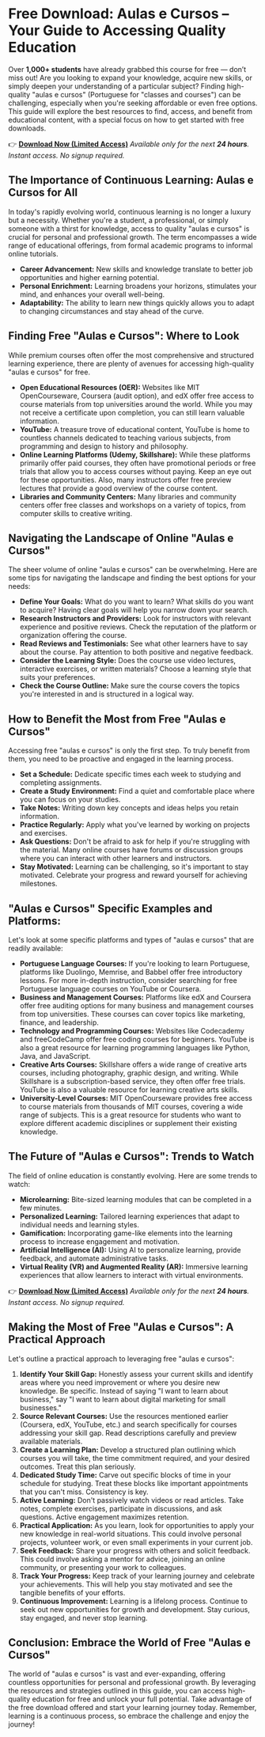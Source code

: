# Free Download: Aulas e Cursos – Your Guide to Accessing Quality Education

Over **1,000+ students** have already grabbed this course for free — don’t miss out! Are you looking to expand your knowledge, acquire new skills, or simply deepen your understanding of a particular subject? Finding high-quality "aulas e cursos" (Portuguese for "classes and courses") can be challenging, especially when you're seeking affordable or even free options. This guide will explore the best resources to find, access, and benefit from educational content, with a special focus on how to get started with free downloads.

👉 [**Download Now (Limited Access)**](https://udemywork.com/aulas-e-cursos)
_Available only for the next **24 hours**. Instant access. No signup required._

## The Importance of Continuous Learning: Aulas e Cursos for All

In today's rapidly evolving world, continuous learning is no longer a luxury but a necessity. Whether you're a student, a professional, or simply someone with a thirst for knowledge, access to quality "aulas e cursos" is crucial for personal and professional growth. The term encompasses a wide range of educational offerings, from formal academic programs to informal online tutorials.

*   **Career Advancement:** New skills and knowledge translate to better job opportunities and higher earning potential.
*   **Personal Enrichment:** Learning broadens your horizons, stimulates your mind, and enhances your overall well-being.
*   **Adaptability:** The ability to learn new things quickly allows you to adapt to changing circumstances and stay ahead of the curve.

## Finding Free "Aulas e Cursos": Where to Look

While premium courses often offer the most comprehensive and structured learning experience, there are plenty of avenues for accessing high-quality "aulas e cursos" for free.

*   **Open Educational Resources (OER):** Websites like MIT OpenCourseware, Coursera (audit option), and edX offer free access to course materials from top universities around the world. While you may not receive a certificate upon completion, you can still learn valuable information.
*   **YouTube:** A treasure trove of educational content, YouTube is home to countless channels dedicated to teaching various subjects, from programming and design to history and philosophy.
*   **Online Learning Platforms (Udemy, Skillshare):** While these platforms primarily offer paid courses, they often have promotional periods or free trials that allow you to access courses without paying. Keep an eye out for these opportunities. Also, many instructors offer free preview lectures that provide a good overview of the course content.
*   **Libraries and Community Centers:** Many libraries and community centers offer free classes and workshops on a variety of topics, from computer skills to creative writing.

## Navigating the Landscape of Online "Aulas e Cursos"

The sheer volume of online "aulas e cursos" can be overwhelming. Here are some tips for navigating the landscape and finding the best options for your needs:

*   **Define Your Goals:** What do you want to learn? What skills do you want to acquire? Having clear goals will help you narrow down your search.
*   **Research Instructors and Providers:** Look for instructors with relevant experience and positive reviews. Check the reputation of the platform or organization offering the course.
*   **Read Reviews and Testimonials:** See what other learners have to say about the course. Pay attention to both positive and negative feedback.
*   **Consider the Learning Style:** Does the course use video lectures, interactive exercises, or written materials? Choose a learning style that suits your preferences.
*   **Check the Course Outline:** Make sure the course covers the topics you're interested in and is structured in a logical way.

## How to Benefit the Most from Free "Aulas e Cursos"

Accessing free "aulas e cursos" is only the first step. To truly benefit from them, you need to be proactive and engaged in the learning process.

*   **Set a Schedule:** Dedicate specific times each week to studying and completing assignments.
*   **Create a Study Environment:** Find a quiet and comfortable place where you can focus on your studies.
*   **Take Notes:** Writing down key concepts and ideas helps you retain information.
*   **Practice Regularly:** Apply what you've learned by working on projects and exercises.
*   **Ask Questions:** Don't be afraid to ask for help if you're struggling with the material. Many online courses have forums or discussion groups where you can interact with other learners and instructors.
*   **Stay Motivated:** Learning can be challenging, so it's important to stay motivated. Celebrate your progress and reward yourself for achieving milestones.

## "Aulas e Cursos" Specific Examples and Platforms:

Let's look at some specific platforms and types of "aulas e cursos" that are readily available:

*   **Portuguese Language Courses:** If you're looking to learn Portuguese, platforms like Duolingo, Memrise, and Babbel offer free introductory lessons. For more in-depth instruction, consider searching for free Portuguese language courses on YouTube or Coursera.
*   **Business and Management Courses:** Platforms like edX and Coursera offer free auditing options for many business and management courses from top universities. These courses can cover topics like marketing, finance, and leadership.
*   **Technology and Programming Courses:** Websites like Codecademy and freeCodeCamp offer free coding courses for beginners. YouTube is also a great resource for learning programming languages like Python, Java, and JavaScript.
*   **Creative Arts Courses:** Skillshare offers a wide range of creative arts courses, including photography, graphic design, and writing. While Skillshare is a subscription-based service, they often offer free trials. YouTube is also a valuable resource for learning creative arts skills.
*   **University-Level Courses:** MIT OpenCourseware provides free access to course materials from thousands of MIT courses, covering a wide range of subjects. This is a great resource for students who want to explore different academic disciplines or supplement their existing knowledge.

## The Future of "Aulas e Cursos": Trends to Watch

The field of online education is constantly evolving. Here are some trends to watch:

*   **Microlearning:** Bite-sized learning modules that can be completed in a few minutes.
*   **Personalized Learning:** Tailored learning experiences that adapt to individual needs and learning styles.
*   **Gamification:** Incorporating game-like elements into the learning process to increase engagement and motivation.
*   **Artificial Intelligence (AI):** Using AI to personalize learning, provide feedback, and automate administrative tasks.
*   **Virtual Reality (VR) and Augmented Reality (AR):** Immersive learning experiences that allow learners to interact with virtual environments.

👉 [**Download Now (Limited Access)**](https://udemywork.com/aulas-e-cursos)
_Available only for the next **24 hours**. Instant access. No signup required._

## Making the Most of Free "Aulas e Cursos": A Practical Approach

Let's outline a practical approach to leveraging free "aulas e cursos":

1.  **Identify Your Skill Gap:** Honestly assess your current skills and identify areas where you need improvement or where you desire new knowledge. Be specific. Instead of saying "I want to learn about business," say "I want to learn about digital marketing for small businesses."
2.  **Source Relevant Courses:** Use the resources mentioned earlier (Coursera, edX, YouTube, etc.) and search specifically for courses addressing your skill gap. Read descriptions carefully and preview available materials.
3.  **Create a Learning Plan:** Develop a structured plan outlining which courses you will take, the time commitment required, and your desired outcomes. Treat this plan seriously.
4.  **Dedicated Study Time:** Carve out specific blocks of time in your schedule for studying. Treat these blocks like important appointments that you can't miss. Consistency is key.
5.  **Active Learning:** Don't passively watch videos or read articles. Take notes, complete exercises, participate in discussions, and ask questions. Active engagement maximizes retention.
6.  **Practical Application:** As you learn, look for opportunities to apply your new knowledge in real-world situations. This could involve personal projects, volunteer work, or even small experiments in your current job.
7.  **Seek Feedback:** Share your progress with others and solicit feedback. This could involve asking a mentor for advice, joining an online community, or presenting your work to colleagues.
8.  **Track Your Progress:** Keep track of your learning journey and celebrate your achievements. This will help you stay motivated and see the tangible benefits of your efforts.
9.  **Continuous Improvement:** Learning is a lifelong process. Continue to seek out new opportunities for growth and development. Stay curious, stay engaged, and never stop learning.

## Conclusion: Embrace the World of Free "Aulas e Cursos"

The world of "aulas e cursos" is vast and ever-expanding, offering countless opportunities for personal and professional growth. By leveraging the resources and strategies outlined in this guide, you can access high-quality education for free and unlock your full potential. Take advantage of the free download offered and start your learning journey today. Remember, learning is a continuous process, so embrace the challenge and enjoy the journey!
